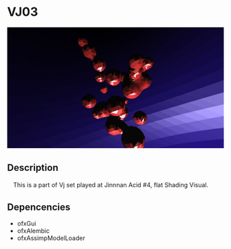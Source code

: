 # VJ03

 
![screenshot](https://github.com/yumataesu/VJ03/blob/master/ss1.png)

## Description
　This is a part of Vj set played at Jinnnan Acid #4, flat Shading Visual.


## Depencencies
* ofxGui
* ofxAlembic
* ofxAssimpModelLoader
